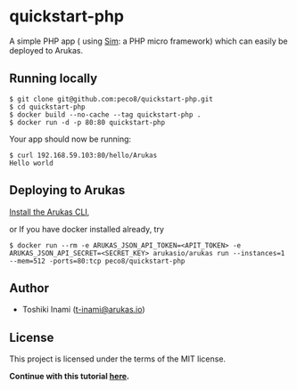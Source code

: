 # quickstart-php
A simple PHP app ( using [Sim](http://www.slimframework.com/): a PHP micro framework) which can easily be deployed to Arukas.

## Running locally

```
$ git clone git@github.com:peco8/quickstart-php.git
$ cd quickstart-php
$ docker build --no-cache --tag quickstart-php .
$ docker run -d -p 80:80 quickstart-php
```

Your app should now be running:

```
$ curl 192.168.59.103:80/hello/Arukas
Hello world
```

## Deploying to Arukas

[Install the Arukas CLI](https://github.com/arukasio/cli),

or If you have docker installed already, try
```
$ docker run --rm -e ARUKAS_JSON_API_TOKEN=<APIT_TOKEN> -e ARUKAS_JSON_API_SECRET=<SECRET_KEY> arukasio/arukas run --instances=1 --mem=512 -ports=80:tcp peco8/quickstart-php
```
## Author

* Toshiki Inami (<t-inami@arukas.io>)

## License

This project is licensed under the terms of the MIT license.

**Continue with this tutorial [here](/).**
